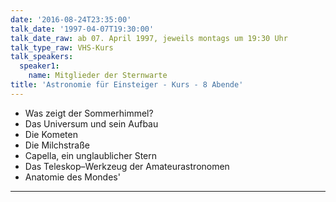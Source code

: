 ```yaml
---
date: '2016-08-24T23:35:00'
talk_date: '1997-04-07T19:30:00'
talk_date_raw: ab 07. April 1997, jeweils montags um 19:30 Uhr
talk_type_raw: VHS-Kurs
talk_speakers:
  speaker1:
    name: Mitglieder der Sternwarte
title: 'Astronomie für Einsteiger - Kurs - 8 Abende'
---
```

  - Was zeigt der Sommerhimmel?
  - Das Universum und sein Aufbau
  - Die Kometen
  - Die Milchstraße
  - Capella, ein unglaublicher Stern
  - Das Teleskop–Werkzeug der Amateurastronomen
  - Anatomie des Mondes'
---